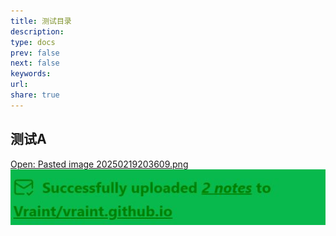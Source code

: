 ```yaml
---
title: 测试目录
description: 
type: docs
prev: false
next: false
keywords: 
url: 
share: true
---
```

## 测试A

[Open: Pasted image 20250219203609.png](../_attachment/7c76e20988546e213a37e6851b22f14d_MD5.jpeg)
![Open: Pasted image 20250219203609.png](../_attachment/7c76e20988546e213a37e6851b22f14d_MD5.jpeg)